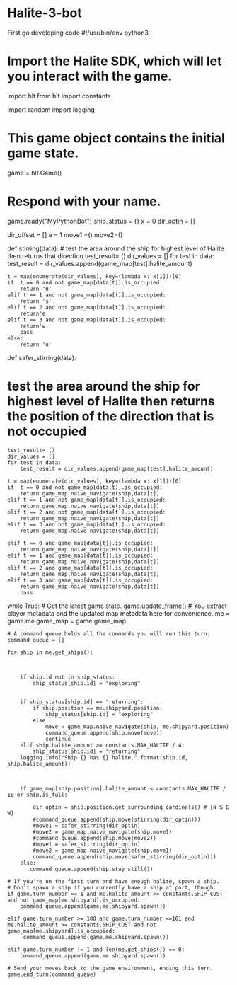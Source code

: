 # Halite-3-bot
First go developing code
#!/usr/bin/env python3

# Import the Halite SDK, which will let you interact with the game.
import hlt
from hlt import constants

import random
import logging


# This game object contains the initial game state.
game = hlt.Game()
# Respond with your name.
game.ready("MyPythonBot")
ship_status = {}
x = 0
dir_optin = []

dir_offset = []
a = 1
move1 =()
move2=()

def stirring(data):
    # test the area around the ship for highest level of Halite then returns that direction
    test_result= ()
    dir_values = []
    for test in data:
        test_result = dir_values.append(game_map[test].halite_amount)
       
    t = max(enumerate(dir_values), key=(lambda x: x[1]))[0]       
    if  t == 0 and not game_map[data[t]].is_occupied:
        return 'n'
    elif t == 1 and not game_map[data[t]].is_occupied:
        return 's'
    elif t == 2 and not game_map[data[t]].is_occupied:
        return'e'
    elif t == 3 and not game_map[data[t]].is_occupied:
        return'w'
        pass
    else:
        return 'o'
        
def safer_stirring(data):
 # test the area around the ship for highest level of Halite then returns the position of the direction that is not occupied
    test_result= ()
    dir_values = []
    for test in data:
        test_result = dir_values.append(game_map[test].halite_amount)
       
    t = max(enumerate(dir_values), key=(lambda x: x[1]))[0]       
    if  t == 0 and not game_map[data[t]].is_occupied:
        return game_map.naive_navigate(ship,data[t])
    elif t == 1 and not game_map[data[t]].is_occupied:
        return game_map.naive_navigate(ship,data[t])
    elif t == 2 and not game_map[data[t]].is_occupied:
        return game_map.naive_navigate(ship,data[t])
    elif t == 3 and not game_map[data[t]].is_occupied:
        return game_map.naive_navigate(ship,data[t])
        
    elif t == 0 and game_map[data[t]].is_occupied:
        return game_map.naive_navigate(ship,data[t])
    elif t == 1 and game_map[data[t]].is_occupied:
        return game_map.naive_navigate(ship,data[t])
    elif t == 2 and game_map[data[t]].is_occupied:
        return game_map.naive_navigate(ship,data[t])
    elif t == 3 and game_map[data[t]].is_occupied:
        return game_map.naive_navigate(ship,data[t])
        pass
   

        
while True:
    # Get the latest game state.
    game.update_frame()
    # You extract player metadata and the updated map metadata here for convenience.
    me = game.me
    game_map = game.game_map
    
    # A command queue holds all the commands you will run this turn.
    command_queue = []

    for ship in me.get_ships():
       
      
       
        if ship.id not in ship_status:
            ship_status[ship.id] = "exploring"
          
        
        if ship_status[ship.id] == "returning":
            if ship.position == me.shipyard.position:
                ship_status[ship.id] = "exploring"
            else:
                move = game_map.naive_navigate(ship, me.shipyard.position)
                command_queue.append(ship.move(move))
                continue
        elif ship.halite_amount >= constants.MAX_HALITE / 4:
            ship_status[ship.id] = "returning"
        logging.info("Ship {} has {} halite.".format(ship.id, ship.halite_amount))
        
                
       
        if game_map[ship.position].halite_amount < constants.MAX_HALITE / 10 or ship.is_full:
               
            dir_optin = ship.position.get_surrounding_cardinals() # [N S E W]
            #command_queue.append(ship.move(stirring(dir_optin)))
            #move1 = safer_stirring(dir_optin)
            #move2 = game_map.naive_navigate(ship,move1)
            #command_queue.append(ship.move(move2))
            #move1 = safer_stirring(dir_optin)
            #move2 = game_map.naive_navigate(ship,move1)
            command_queue.append(ship.move(safer_stirring(dir_optin)))
        else:
           command_queue.append(ship.stay_still())

    # If you're on the first turn and have enough halite, spawn a ship.
    # Don't spawn a ship if you currently have a ship at port, though.
    if game.turn_number == 1 and me.halite_amount >= constants.SHIP_COST and not game_map[me.shipyard].is_occupied:
        command_queue.append(game.me.shipyard.spawn())
        
    elif game.turn_number >= 100 and game.turn_number <=101 and me.halite_amount >= constants.SHIP_COST and not game_map[me.shipyard].is_occupied:
         command_queue.append(game.me.shipyard.spawn())
    
    elif game.turn_number != 1 and len(me.get_ships()) == 0:
        command_queue.append(game.me.shipyard.spawn())

    # Send your moves back to the game environment, ending this turn.
    game.end_turn(command_queue)
